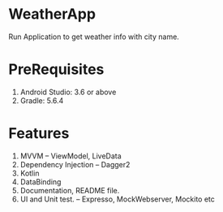# WeatherApp

Run Application to get weather info with city name.

# PreRequisites

1. Android Studio: 3.6 or above
2. Gradle: 5.6.4


# Features

1.	MVVM – ViewModel, LiveData
2.	Dependency Injection – Dagger2
3.	Kotlin
4.	DataBinding
5.	Documentation, README file.
6.	UI and Unit test. – Expresso, MockWebserver, Mockito etc